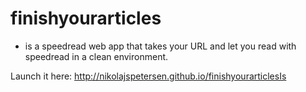 # finishyourarticles

- is a speedread web app that takes your URL and let you read with speedread in a clean environment.

Launch it here: http://nikolajspetersen.github.io/finishyourarticlesIs 

